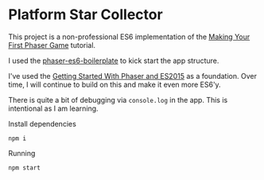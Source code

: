 # Platform Star Collector

This project is a non-professional ES6 implementation of the [Making Your First Phaser Game](http://phaser.io/tutorials/making-your-first-phaser-game) tutorial.

I used the [phaser-es6-boilerplate](https://github.com/belohlavek/phaser-es6-boilerplate) to kick start the app structure.

I've used the [Getting Started With Phaser and ES2015](http://www.thecodingcouple.com/getting-started-phaser-es2015/) as a foundation. Over time, I will continue to build on this and make it even more ES6'y.

There is quite a bit of debugging via `console.log` in the app. This is intentional as I am learning.

Install dependencies

`npm i`

Running

`npm start`
